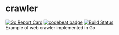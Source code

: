 # crawler
[![Go Report Card](https://goreportcard.com/badge/github.com/artemnikitin/crawler)](https://goreportcard.com/report/github.com/artemnikitin/crawler)   [![codebeat badge](https://codebeat.co/badges/d9d8b7dc-fa8c-40ae-9430-ccea03be541d)](https://codebeat.co/projects/github-com-artemnikitin-crawler)  [![Build Status](https://travis-ci.org/artemnikitin/crawler.svg?branch=master)](https://travis-ci.org/artemnikitin/crawler)            
Example of web crawler implemented in Go
